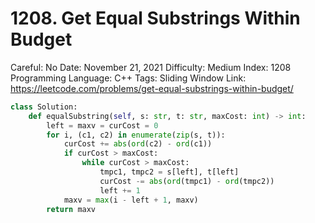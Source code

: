 # 1208. Get Equal Substrings Within Budget

Careful: No
Date: November 21, 2021
Difficulty: Medium
Index: 1208
Programming Language: C++
Tags: Sliding Window
Link: https://leetcode.com/problems/get-equal-substrings-within-budget/

```python
class Solution:
    def equalSubstring(self, s: str, t: str, maxCost: int) -> int:
        left = maxv = curCost = 0
        for i, (c1, c2) in enumerate(zip(s, t)):
            curCost += abs(ord(c2) - ord(c1))
            if curCost > maxCost:
                while curCost > maxCost:
                    tmpc1, tmpc2 = s[left], t[left]
                    curCost -= abs(ord(tmpc1) - ord(tmpc2))
                    left += 1
            maxv = max(i - left + 1, maxv)
        return maxv
```